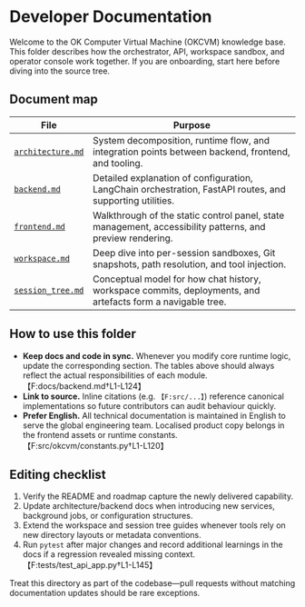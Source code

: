 # Developer Documentation

Welcome to the OK Computer Virtual Machine (OKCVM) knowledge base. This folder
describes how the orchestrator, API, workspace sandbox, and operator console work
together. If you are onboarding, start here before diving into the source tree.

## Document map

| File | Purpose |
| ---- | ------- |
| [`architecture.md`](./architecture.md) | System decomposition, runtime flow, and integration points between backend, frontend, and tooling. |
| [`backend.md`](./backend.md) | Detailed explanation of configuration, LangChain orchestration, FastAPI routes, and supporting utilities. |
| [`frontend.md`](./frontend.md) | Walkthrough of the static control panel, state management, accessibility patterns, and preview rendering. |
| [`workspace.md`](./workspace.md) | Deep dive into per-session sandboxes, Git snapshots, path resolution, and tool injection. |
| [`session_tree.md`](./session_tree.md) | Conceptual model for how chat history, workspace commits, deployments, and artefacts form a navigable tree. |

## How to use this folder

- **Keep docs and code in sync.** Whenever you modify core runtime logic, update
the corresponding section. The tables above should always reflect the actual
responsibilities of each module.【F:docs/backend.md†L1-L124】
- **Link to source.** Inline citations (e.g. `【F:src/...】`) reference canonical
implementations so future contributors can audit behaviour quickly.
- **Prefer English.** All technical documentation is maintained in English to
serve the global engineering team. Localised product copy belongs in the
frontend assets or runtime constants.【F:src/okcvm/constants.py†L1-L120】

## Editing checklist

1. Verify the README and roadmap capture the newly delivered capability.
2. Update architecture/backend docs when introducing new services, background
   jobs, or configuration structures.
3. Extend the workspace and session tree guides whenever tools rely on new
   directory layouts or metadata conventions.
4. Run `pytest` after major changes and record additional learnings in the
docs if a regression revealed missing context.【F:tests/test_api_app.py†L1-L145】

Treat this directory as part of the codebase—pull requests without matching
documentation updates should be rare exceptions.
